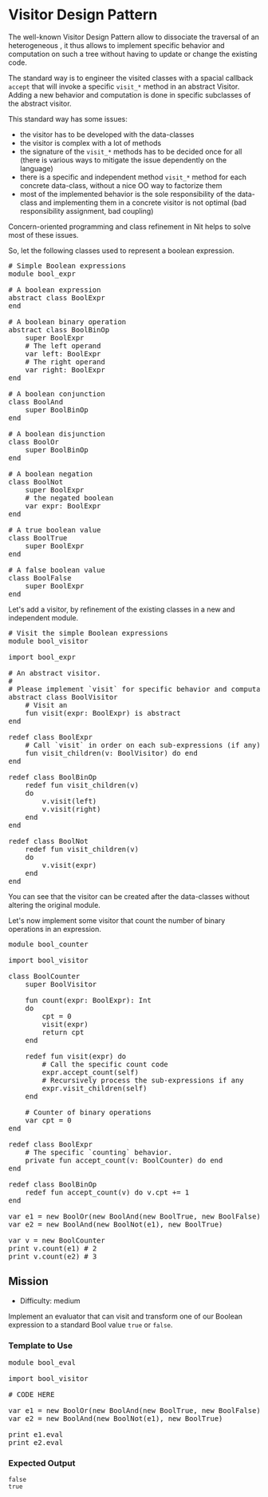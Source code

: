 # Visitor Design Pattern

The well-known Visitor Design Pattern allow to dissociate the traversal of an heterogeneous , it thus allows to implement specific behavior and computation on such a tree without having to update or change the existing code.

The standard way is to engineer the visited classes with a spacial callback `accept` that will invoke a specific `visit_*` method in an abstract Visitor.
Adding a new behavior and computation is done in specific subclasses of the abstract visitor. 

This standard way has some issues:

* the visitor has to be developed with the data-classes
* the visitor is complex with a lot of methods
* the signature of the `visit_*` methods has to be decided once for all (there is various ways to mitigate the issue dependently on the language)
* there is a specific and independent method `visit_*` method for each concrete data-class, without a nice OO way to factorize them
* most of the implemented behavior is the sole responsibility of the data-class and implementing them in a concrete visitor is not optimal (bad responsibility assignment, bad coupling)

Concern-oriented programming and class refinement in Nit helps to solve most of these issues.

So, let the following classes used to represent a boolean expression.

<!--
~~~nit
# Simple Boolean expressions
module bool_expr

# A boolean expression
abstract class BoolExpr
end

# A boolean binary operation
abstract class BoolBinOp
	super BoolExpr
	# The left operand
	var left: BoolExpr
	# The right operand
	var right: BoolExpr
end

# A boolean conjunction
class BoolAnd
	super BoolBinOp
end

# A boolean disjunction
class BoolOr
	super BoolBinOp
end

# A boolean negation
class BoolNot
	super BoolExpr
	# the negated boolean
	var expr: BoolExpr
end

# A true boolean value
class BoolTrue
	super BoolExpr
end

# A false boolean value
class BoolFalse
	super BoolExpr
end
~~~
-->

<pre class="hl"><span class="hl slc"># Simple Boolean expressions</span>
<span class="hl kwa">module</span> bool_expr

<span class="hl slc"># A boolean expression</span>
<span class="hl kwa">abstract class</span> <span class="hl kwb">BoolExpr</span>
<span class="hl kwa">end</span>

<span class="hl slc"># A boolean binary operation</span>
<span class="hl kwa">abstract class</span> <span class="hl kwb">BoolBinOp</span>
	<span class="hl kwa">super</span> <span class="hl kwb">BoolExpr</span>
	<span class="hl slc"># The left operand</span>
	<span class="hl kwa">var</span> left<span class="hl opt">:</span> <span class="hl kwb">BoolExpr</span>
	<span class="hl slc"># The right operand</span>
	<span class="hl kwa">var</span> right<span class="hl opt">:</span> <span class="hl kwb">BoolExpr</span>
<span class="hl kwa">end</span>

<span class="hl slc"># A boolean conjunction</span>
<span class="hl kwa">class</span> <span class="hl kwb">BoolAnd</span>
	<span class="hl kwa">super</span> <span class="hl kwb">BoolBinOp</span>
<span class="hl kwa">end</span>

<span class="hl slc"># A boolean disjunction</span>
<span class="hl kwa">class</span> <span class="hl kwb">BoolOr</span>
	<span class="hl kwa">super</span> <span class="hl kwb">BoolBinOp</span>
<span class="hl kwa">end</span>

<span class="hl slc"># A boolean negation</span>
<span class="hl kwa">class</span> <span class="hl kwb">BoolNot</span>
	<span class="hl kwa">super</span> <span class="hl kwb">BoolExpr</span>
	<span class="hl slc"># the negated boolean</span>
	<span class="hl kwa">var</span> expr<span class="hl opt">:</span> <span class="hl kwb">BoolExpr</span>
<span class="hl kwa">end</span>

<span class="hl slc"># A true boolean value</span>
<span class="hl kwa">class</span> <span class="hl kwb">BoolTrue</span>
	<span class="hl kwa">super</span> <span class="hl kwb">BoolExpr</span>
<span class="hl kwa">end</span>

<span class="hl slc"># A false boolean value</span>
<span class="hl kwa">class</span> <span class="hl kwb">BoolFalse</span>
	<span class="hl kwa">super</span> <span class="hl kwb">BoolExpr</span>
<span class="hl kwa">end</span>
</pre>

Let's add a visitor, by refinement of the existing classes in a new and independent module.

<!--
~~~nit
# Visit the simple Boolean expressions
module bool_visitor

import bool_expr

# An abstract visitor.
#
# Please implement `visit` for specific behavior and computation.
abstract class BoolVisitor
	# Visit an
	fun visit(expr: BoolExpr) is abstract
end

redef class BoolExpr
	# Call `visit` in order on each sub-expressions (if any)
	fun visit_children(v: BoolVisitor) do end
end

redef class BoolBinOp
	redef fun visit_children(v)
	do
		v.visit(left)
		v.visit(right)
	end
end

redef class BoolNot
	redef fun visit_children(v)
	do
		v.visit(expr)
	end
end
~~~-->

<pre class="hl"><span class="hl slc"># Visit the simple Boolean expressions</span>
<span class="hl kwa">module</span> bool_visitor

<span class="hl kwa">import</span> bool_expr

<span class="hl slc"># An abstract visitor.</span>
<span class="hl slc">#</span>
<span class="hl slc"># Please implement `visit` for specific behavior and computation.</span>
<span class="hl kwa">abstract class</span> <span class="hl kwb">BoolVisitor</span>
	<span class="hl slc"># Visit an</span>
	<span class="hl kwa">fun</span> visit<span class="hl opt">(</span>expr<span class="hl opt">:</span> <span class="hl kwb">BoolExpr</span><span class="hl opt">)</span> <span class="hl kwa">is abstract</span>
<span class="hl kwa">end</span>

<span class="hl kwa">redef class</span> <span class="hl kwb">BoolExpr</span>
	<span class="hl slc"># Call `visit` in order on each sub-expressions (if any)</span>
	<span class="hl kwa">fun</span> visit_children<span class="hl opt">(</span>v<span class="hl opt">:</span> <span class="hl kwb">BoolVisitor</span><span class="hl opt">)</span> <span class="hl kwa">do end</span>
<span class="hl kwa">end</span>

<span class="hl kwa">redef class</span> <span class="hl kwb">BoolBinOp</span>
	<span class="hl kwa">redef fun</span> visit_children<span class="hl opt">(</span>v<span class="hl opt">)</span>
	<span class="hl kwa">do</span>
		v<span class="hl opt">.</span>visit<span class="hl opt">(</span>left<span class="hl opt">)</span>
		v<span class="hl opt">.</span>visit<span class="hl opt">(</span>right<span class="hl opt">)</span>
	<span class="hl kwa">end</span>
<span class="hl kwa">end</span>

<span class="hl kwa">redef class</span> <span class="hl kwb">BoolNot</span>
	<span class="hl kwa">redef fun</span> visit_children<span class="hl opt">(</span>v<span class="hl opt">)</span>
	<span class="hl kwa">do</span>
		v<span class="hl opt">.</span>visit<span class="hl opt">(</span>expr<span class="hl opt">)</span>
	<span class="hl kwa">end</span>
<span class="hl kwa">end</span>
</pre>

You can see that the visitor can be created after the data-classes without altering the original module.

Let's now implement some visitor that count the number of binary operations in an expression.

<!--
~~~
module bool_counter

import bool_visitor

class BoolCounter
	super BoolVisitor

	fun count(expr: BoolExpr): Int
	do
		cpt = 0
		visit(expr)
		return cpt
	end

	redef fun visit(expr) do
		# Call the specific count code
		expr.accept_count(self)
		# Recursively process the sub-expressions if any
		expr.visit_children(self)
	end

	# Counter of binary operations
	var cpt = 0
end

redef class BoolExpr
	# The specific `counting` behavior.
	private fun accept_count(v: BoolCounter) do end
end

redef class BoolBinOp
	redef fun accept_count(v) do v.cpt += 1
end

var e1 = new BoolOr(new BoolAnd(new BoolTrue, new BoolFalse), new BoolNot(new BoolTrue))
var e2 = new BoolAnd(new BoolNot(e1), new BoolTrue)

var v = new BoolCounter
print v.count(e1) # 2
print v.count(e2) # 3
~~~-->

<pre class="hl"><span class="hl kwa">module</span> bool_counter

<span class="hl kwa">import</span> bool_visitor

<span class="hl kwa">class</span> <span class="hl kwb">BoolCounter</span>
	<span class="hl kwa">super</span> <span class="hl kwb">BoolVisitor</span>

	<span class="hl kwa">fun</span> count<span class="hl opt">(</span>expr<span class="hl opt">:</span> <span class="hl kwb">BoolExpr</span><span class="hl opt">):</span> <span class="hl kwb">Int</span>
	<span class="hl kwa">do</span>
		cpt <span class="hl opt">=</span> <span class="hl num">0</span>
		visit<span class="hl opt">(</span>expr<span class="hl opt">)</span>
		<span class="hl kwa">return</span> cpt
	<span class="hl kwa">end</span>

	<span class="hl kwa">redef fun</span> visit<span class="hl opt">(</span>expr<span class="hl opt">)</span> <span class="hl kwa">do</span>
		<span class="hl slc"># Call the specific count code</span>
		expr<span class="hl opt">.</span>accept_count<span class="hl opt">(</span><span class="hl kwa">self</span><span class="hl opt">)</span>
		<span class="hl slc"># Recursively process the sub-expressions if any</span>
		expr<span class="hl opt">.</span>visit_children<span class="hl opt">(</span><span class="hl kwa">self</span><span class="hl opt">)</span>
	<span class="hl kwa">end</span>

	<span class="hl slc"># Counter of binary operations</span>
	<span class="hl kwa">var</span> cpt <span class="hl opt">=</span> <span class="hl num">0</span>
<span class="hl kwa">end</span>

<span class="hl kwa">redef class</span> <span class="hl kwb">BoolExpr</span>
	<span class="hl slc"># The specific `counting` behavior.</span>
	<span class="hl kwa">private fun</span> accept_count<span class="hl opt">(</span>v<span class="hl opt">:</span> <span class="hl kwb">BoolCounter</span><span class="hl opt">)</span> <span class="hl kwa">do end</span>
<span class="hl kwa">end</span>

<span class="hl kwa">redef class</span> <span class="hl kwb">BoolBinOp</span>
	<span class="hl kwa">redef fun</span> accept_count<span class="hl opt">(</span>v<span class="hl opt">)</span> <span class="hl kwa">do</span> v<span class="hl opt">.</span>cpt <span class="hl opt">+=</span> <span class="hl num">1</span>
<span class="hl kwa">end</span>

<span class="hl kwa">var</span> e1 <span class="hl opt">=</span> <span class="hl kwa">new</span> <span class="hl kwb">BoolOr</span><span class="hl opt">(</span><span class="hl kwa">new</span> <span class="hl kwb">BoolAnd</span><span class="hl opt">(</span><span class="hl kwa">new</span> <span class="hl kwb">BoolTrue</span><span class="hl opt">,</span> <span class="hl kwa">new</span> <span class="hl kwb">BoolFalse</span><span class="hl opt">),</span> <span class="hl kwa">new</span> <span class="hl kwb">BoolNot</span><span class="hl opt">(</span><span class="hl kwa">new</span> <span class="hl kwb">BoolTrue</span><span class="hl opt">))</span>
<span class="hl kwa">var</span> e2 <span class="hl opt">=</span> <span class="hl kwa">new</span> <span class="hl kwb">BoolAnd</span><span class="hl opt">(</span><span class="hl kwa">new</span> <span class="hl kwb">BoolNot</span><span class="hl opt">(</span>e1<span class="hl opt">),</span> <span class="hl kwa">new</span> <span class="hl kwb">BoolTrue</span><span class="hl opt">)</span>

<span class="hl kwa">var</span> v <span class="hl opt">=</span> <span class="hl kwa">new</span> <span class="hl kwb">BoolCounter</span>
print v<span class="hl opt">.</span>count<span class="hl opt">(</span>e1<span class="hl opt">)</span> <span class="hl slc"># 2</span>
print v<span class="hl opt">.</span>count<span class="hl opt">(</span>e2<span class="hl opt">)</span> <span class="hl slc"># 3</span>
</pre>

## Mission

* Difficulty: medium

Implement an evaluator that can visit and transform one of our Boolean expression to a standard Bool value `true` or `false`.

### Template to Use

<!--
~~~nit
module bool_eval

import bool_visitor

# CODE HERE

var e1 = new BoolOr(new BoolAnd(new BoolTrue, new BoolFalse), new BoolNot(new BoolTrue))
var e2 = new BoolAnd(new BoolNot(e1), new BoolTrue)

print e1.eval
print e2.eval
~~~-->

<pre class="hl"><span class="hl kwa">module</span> bool_eval

<span class="hl kwa">import</span> bool_visitor

<span class="hl slc"># CODE HERE</span>

<span class="hl kwa">var</span> e1 <span class="hl opt">=</span> <span class="hl kwa">new</span> <span class="hl kwb">BoolOr</span><span class="hl opt">(</span><span class="hl kwa">new</span> <span class="hl kwb">BoolAnd</span><span class="hl opt">(</span><span class="hl kwa">new</span> <span class="hl kwb">BoolTrue</span><span class="hl opt">,</span> <span class="hl kwa">new</span> <span class="hl kwb">BoolFalse</span><span class="hl opt">),</span> <span class="hl kwa">new</span> <span class="hl kwb">BoolNot</span><span class="hl opt">(</span><span class="hl kwa">new</span> <span class="hl kwb">BoolTrue</span><span class="hl opt">))</span>
<span class="hl kwa">var</span> e2 <span class="hl opt">=</span> <span class="hl kwa">new</span> <span class="hl kwb">BoolAnd</span><span class="hl opt">(</span><span class="hl kwa">new</span> <span class="hl kwb">BoolNot</span><span class="hl opt">(</span>e1<span class="hl opt">),</span> <span class="hl kwa">new</span> <span class="hl kwb">BoolTrue</span><span class="hl opt">)</span>

print e1<span class="hl opt">.</span>eval
print e2<span class="hl opt">.</span>eval
</pre>

### Expected Output

    false
    true
